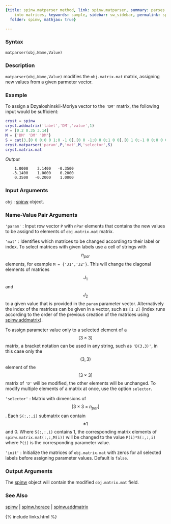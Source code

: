 ```yaml
---
{title: spinw.matparser method, link: spinw.matparser, summary: parses parameter vector
    into matrices, keywords: sample, sidebar: sw_sidebar, permalink: spinw_matparser,
  folder: spinw, mathjax: true}

---
```

  
### Syntax
  
`matparser(obj,Name,Value)`
  
### Description
  
`matparser(obj,Name,Value)` modifies the `obj.matrix.mat` matrix,
assigning new values from a given parmeter vector.  
  
### Example
 
To assign a Dzyaloshinskii-Moriya vector to the `'DM'` matrix, the
following input would be sufficient:
 
```matlab
cryst = spinw
cryst.addmatrix('label','DM','value',1)
P = [0.2 0.35 3.14]
M = {'DM' 'DM' 'DM'}
S = cat(3,[0 0 0;0 0 1;0 -1 0],[0 0 -1;0 0 0;1 0 0],[0 1 0;-1 0 0;0 0 0])
cryst.matparser('param',P,'mat',M,'selector',S)
cryst.matrix.mat
```
*Output*
```
    1.0000    3.1400   -0.3500
   -3.1400    1.0000    0.2000
    0.3500   -0.2000    1.0000
```
 
 
### Input Arguments
  
`obj`
: [spinw](spinw) object.
  
### Name-Value Pair Arguments
  
`'param'`
: Input row vector `P` with `nPar` elements that contains the
  new values to be assignd to elements of `obj.matrix.mat`
  matrix.
  
`'mat'`
: Identifies which matrices to be changed according to their
  label or index. To select matrices with given labels use a
  cell of strings with $$n_{par}$$ elements, for example
  `M = {'J1','J2'}`. This will change the diagonal elements of
  matrices $$J_1$$ and $$J_2$$ to a given value that is provided in the
  `param` parameter vector. Alternatively the index of the matrices can
  be given in a vector, such as `[1 2]` (index runs according
  to the order of the previous creation of the matrices using
  [spinw.addmatrix](spinw_addmatrix)).
 
  To assign parameter value only to a selected element of a
  $$[3\times 3]$$ matrix, a bracket notation can be used in any string,
  such as `'D(3,3)'`, in this case only the $$(3,3)$$ element of
  the $$[3\times 3]$$ matrix of `'D'` will be modified, the other elements
  will be unchanged. To modify multiple elements of a matrix
  at once, use the option `selector`.
  
`'selector'`
: Matrix with dimensions of $$[3\times 3\times n_{par}]$$. Each `S(:,:,i)`
  submatrix can contain $$\pm 1$$ and 0. Where `S(:,:,i)` contains
  1, the corresponding matrix elements of
  `spinw.matrix.mat(:,:,M(i))` will be changed to the value
  `P(i)*S(:,:,i)` where `P(i)` is the corresponding parameter
  value. 
  
`'init'`
: Initialize the matrices of `obj.matrix.mat` with zeros for all
  selected labels before assigning parameter values. Default
  is `false`.
  
### Output Arguments
  
The [spinw](spinw) object will contain the modified `obj.matrix.mat` field.
  
### See Also
  
[spinw](spinw) \| [spinw.horace](spinw_horace) \| [spinw.addmatrix](spinw_addmatrix)
 

{% include links.html %}
